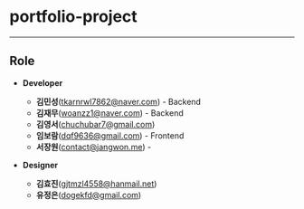 # portfolio-project
-----------------------

## Role

- **Developer**
    + **김민성**(tkarnrwl7862@naver.com) - Backend
    + **김재무**(woanzz1@naver.com) - Backend
    + **김영서**(chuchubar7@gmail.com)
    + **임보람**(dqf9636@gmail.com) - Frontend
    + **서장원**(contact@jangwon.me) - 

- **Designer**
    + **김효진**(gjtmzl4558@hanmail.net)
    + **유정은**(dogekfd@gmail.com)
